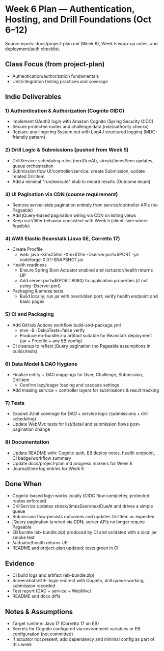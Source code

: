 # Week 6 Plan — Authentication, Hosting, and Drill Foundations (Oct 6–12)

Source inputs: docs/project-plan.md (Week 6), Week 5 wrap-up notes, and deployment/auth checklist.

## Class Focus (from project-plan)
- Authentication/authorization fundamentals
- Unit/integration testing practices and coverage

## Indie Deliverables

### 1) Authentication & Authorization (Cognito OIDC)
- Implement OAuth2 login with Amazon Cognito (Spring Security OIDC)
- Secure protected routes and challenge data (role/authority checks)
- Replace any lingering System.out with Log4J structured logging (MDC-friendly pattern)

### 2) Drill Logic & Submissions (pushed from Week 5)
- DrillService: scheduling rules (nextDueAt), streak/timesSeen updates, queue orchestration
- Submission flow UI/controller/service: create Submission, update related DrillItem
- Add a minimal "run/execute" stub to record results (Outcome enum)

### 3) UI Pagination via CDN (course requirement)
- Remove server-side pagination entirely from service/controller APIs (no Pageable)
- Add jQuery-based pagination wiring via CDN on listing views
- Keep sort/filter behavior consistent with Week 5 (client-side where feasible)

### 4) AWS Elastic Beanstalk (Java SE, Corretto 17)
- Create Procfile
  - web: java -Xms256m -Xmx512m -Dserver.port=$PORT -jar codeforge-0.0.1-SNAPSHOT.jar
- Health readiness
  - Ensure Spring Boot Actuator enabled and /actuator/health returns UP
  - Add server.port=${PORT:8080} to application.properties (if not using -Dserver.port)
- Packaging & smoke tests
  - Build locally; run jar with overridden port; verify health endpoint and basic pages

### 5) CI and Packaging
- Add GitHub Actions workflow build-and-package.yml
  - mvn -B -DskipTests=false verify
  - Produce eb-bundle.zip artifact suitable for Beanstalk deployment (jar + Procfile + any EB config)
- CI cleanup to reflect jQuery pagination (no Pageable assumptions in builds/tests)

### 6) Data Model & DAO Hygiene
- Finalize entity + DAO mappings for User, Challenge, Submission, DrillItem
  - Confirm lazy/eager loading and cascade settings
- Add missing service + controller layers for submissions & result tracking

### 7) Tests
- Expand JUnit coverage for DAO + service logic (submissions + drill scheduling)
- Update WebMvc tests for list/detail and submission flows post-pagination change

### 8) Documentation
- Update README with: Cognito auth, EB deploy notes, health endpoint, CI badge/workflow summary
- Update docs/project-plan.md progress markers for Week 6
- Journal/time log entries for Week 6

## Done When
- Cognito-based login works locally (OIDC flow completes; protected routes enforced)
- DrillService updates streak/timesSeen/nextDueAt and drives a simple queue
- Submission flow persists outcomes and updates DrillItem as expected
- jQuery pagination is wired via CDN; server APIs no longer require Pageable
- EB bundle (eb-bundle.zip) produced by CI and validated with a local jar smoke test
- /actuator/health returns UP
- README and project-plan updated; tests green in CI

## Evidence
- CI build logs and artifact (eb-bundle.zip)
- Screenshots/GIF: login redirect with Cognito, drill queue working, submission recorded
- Test report (DAO + service + WebMvc)
- README and docs diffs

## Notes & Assumptions
- Target runtime: Java 17 (Corretto 17 on EB)
- Secrets for Cognito configured via environment variables or EB configuration (not committed)
- If actuator not present, add dependency and minimal config as part of this week

